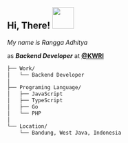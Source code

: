 <!-- **deneuv34/deneuv34** is a ✨ _special_ ✨ repository because its `README.md` (this file) appears on your GitHub profile.** -->

<h2> Hi, There! <img src="https://media.giphy.com/media/mGcNjsfWAjY5AEZNw6/giphy.gif" width="50"></h2>

*My name is Rangga Adhitya*

as ***Backend Developer*** at **[@KWRI](https://github.com/KWRI)**

```bash
├── Work/
│   └── Backend Developer
│
├── Programing Language/
│   ├── JavaScript
│   ├── TypeScript
│   ├── Go
│   └── PHP
│
└── Location/
    └── Bandung, West Java, Indonesia
```

